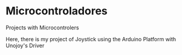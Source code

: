 # Microcontroladores
Projects with Microcontrolers

  Here, there is my project of Joystick using the Arduino Platform with Unojoy's Driver
